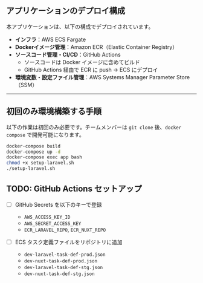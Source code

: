 ## アプリケーションのデプロイ構成

本アプリケーションは、以下の構成でデプロイされています。

- **インフラ**：AWS ECS Fargate
- **Dockerイメージ管理**：Amazon ECR（Elastic Container Registry）
- **ソースコード管理・CI/CD**：GitHub Actions
  - ソースコードは Docker イメージに含めてビルド
  - GitHub Actions 経由で ECR に push → ECS にデプロイ
- **環境変数・設定ファイル管理**：AWS Systems Manager Parameter Store（SSM）

---

## 初回のみ環境構築する手順

以下の作業は初回のみ必要です。チームメンバーは `git clone` 後、`docker compose` で開発可能になります。


```bash
docker-compose build
docker-compose up -d
docker-compose exec app bash
chmod +x setup-laravel.sh
./setup-laravel.sh
```

## TODO: GitHub Actions セットアップ

- [ ] GitHub Secrets を以下のキーで登録
  - `AWS_ACCESS_KEY_ID`
  - `AWS_SECRET_ACCESS_KEY`
  - `ECR_LARAVEL_REPO`, `ECR_NUXT_REPO`

- [ ] ECS タスク定義ファイルをリポジトリに追加
  - `dev-laravel-task-def-prod.json`
  - `dev-nuxt-task-def-prod.json`
  - `dev-laravel-task-def-stg.json`
  - `dev-nuxt-task-def-stg.json`
